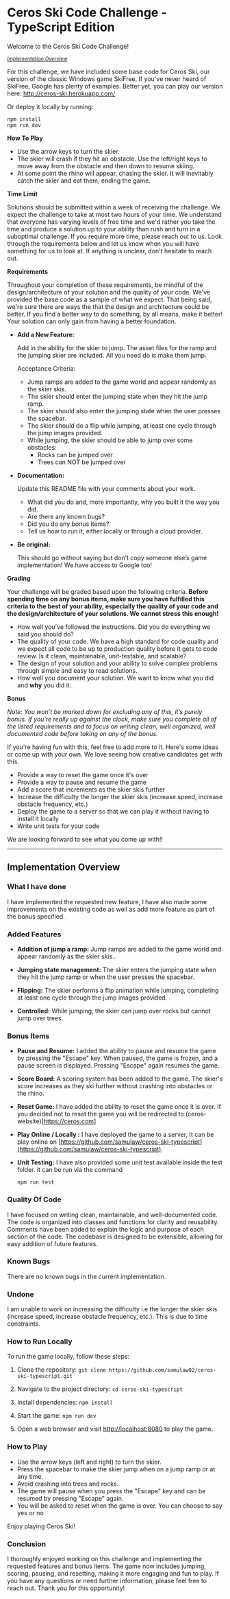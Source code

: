# Ceros Ski Code Challenge - TypeScript Edition

Welcome to the Ceros Ski Code Challenge!

<small>_[Implementation Overview](#implementation-overview)_</small>

For this challenge, we have included some base code for Ceros Ski, our version of the classic Windows game SkiFree. If
you've never heard of SkiFree, Google has plenty of examples. Better yet, you can play our version here:
http://ceros-ski.herokuapp.com/

Or deploy it locally by running:

```
npm install
npm run dev
```

**How To Play**

-   Use the arrow keys to turn the skier.
-   The skier will crash if they hit an obstacle. Use the left/right keys to move away from the obstacle and then down
    to resume skiing.
-   At some point the rhino will appear, chasing the skier. It will inevitably catch the skier and eat them, ending the
    game.

**Time Limit**

Solutions should be submitted within a week of receiving the challenge. We expect the challenge to take at most two
hours of your time. We understand that everyone has varying levels of free time and we'd rather you take the time and
produce a solution up to your ability than rush and turn in a suboptimal challenge. If you require more time, please
reach out to us. Look through the requirements below and let us know when you will have something for us to look at.
If anything is unclear, don't hesitate to reach out.

**Requirements**

Throughout your completion of these requirements, be mindful of the design/architecture of your solution and the
quality of your code. We've provided the base code as a sample of what we expect. That being said, we're sure there are
ways the that the design and architecture could be better. If you find a better way to do something, by all means, make
it better! Your solution can only gain from having a better foundation.

-   **Add a New Feature:**

    Add in the ability for the skier to jump. The asset files for the ramp and the jumping skier are included. All you
    need do is make them jump.

    Acceptance Criteria:

    -   Jump ramps are added to the game world and appear randomly as the skier skis.
    -   The skier should enter the jumping state when they hit the jump ramp.
    -   The skier should also enter the jumping state when the user presses the spacebar.
    -   The skier should do a flip while jumping, at least one cycle through the jump images provided.
    -   While jumping, the skier should be able to jump over some obstacles:
        -   Rocks can be jumped over
        -   Trees can NOT be jumped over

-   **Documentation:**

    Update this README file with your comments about your work.

    -   What did you do and, more importantly, why you built it the way you did.
    -   Are there any known bugs?
    -   Did you do any bonus items?
    -   Tell us how to run it, either locally or through a cloud provider.

-   **Be original:**

    This should go without saying but don’t copy someone else’s game implementation! We have access to Google too!

**Grading**

Your challenge will be graded based upon the following criteria. **Before spending time on any bonus items, make sure
you have fulfilled this criteria to the best of your ability, especially the quality of your code and the
design/architecture of your solutions. We cannot stress this enough!**

-   How well you've followed the instructions. Did you do everything we said you should do?
-   The quality of your code. We have a high standard for code quality and we expect all code to be up to production
    quality before it gets to code review. Is it clean, maintainable, unit-testable, and scalable?
-   The design of your solution and your ability to solve complex problems through simple and easy to read solutions.
-   How well you document your solution. We want to know what you did and **why** you did it.

**Bonus**

_Note: You won’t be marked down for excluding any of this, it’s purely bonus. If you’re really up against the clock,
make sure you complete all of the listed requirements and to focus on writing clean, well organized, well documented
code before taking on any of the bonus._

If you're having fun with this, feel free to add more to it. Here's some ideas or come up with your own. We love seeing
how creative candidates get with this.

-   Provide a way to reset the game once it's over
-   Provide a way to pause and resume the game
-   Add a score that increments as the skier skis further
-   Increase the difficulty the longer the skier skis (increase speed, increase obstacle frequency, etc.)
-   Deploy the game to a server so that we can play it without having to install it locally
-   Write unit tests for your code

We are looking forward to see what you come up with!!

---

## Implementation Overview

### What I have done

I have implemented the requested new feature, I have also made some improvements on the existing code as well as add more feature as part of the bonus specified.


### Added Features


* **Addition of jump a ramp:** Jump ramps are added to the game world and appear randomly as the skier skis.. 

* **Jumping state management:** The skier enters the jumping state when they hit the jump ramp or when the user presses the spacebar.

* **Flipping:** The skier performs a flip animation while jumping, completing at least one cycle through the jump images provided.

* **Controlled:** While jumping, the skier can jump over rocks but cannot jump over trees.


### Bonus Items

* **Pause and Resume:** I added the ability to pause and resume the game by pressing the "Escape" key. When paused, the game is frozen, and a pause screen is displayed. Pressing "Escape" again resumes the game.

* **Score Board:** A scoring system has been added to the game. The skier's score increases as they ski further without crashing into obstacles or the rhino.

* **Reset Game:** I have added the ability to reset the game once it is over. If you decided not to reset the game you will be redirected to (ceros-website)[https://ceros.com]

* **Play Online / Locally :** I have deployed the game to a server, It can be play online on [https://github.com/samulaw/ceros-ski-typescript](https://github.com/samulaw/ceros-ski-typescript).

* **Unit Testing:** I have also provided some unit test available inside the test folder. it can be run via the command <pre>`npm run test`</pre>


### Quality Of Code

I have focused on writing clean, maintainable, and well-documented code. The code is organized into classes and functions for clarity and reusability. Comments have been added to explain the logic and purpose of each section of the code. The codebase is designed to be extensible, allowing for easy addition of future features.

### Known Bugs

There are no known bugs in the current implementation.


### Undone 
I am unable to work on increasing the difficulty i.e the longer the skier skis (increase speed, increase obstacle frequency, etc.). This is due to time constraints. 



### How to Run Locally

To run the game locally, follow these steps:

1. Clone the repository: `git clone https://github.com/samulaw02/ceros-ski-typescript.git`

1. Navigate to the project directory: `cd ceros-ski-typescript`

1. Install dependencies: `npm install`

1. Start the game: `npm run dev`

1. Open a web browser and visit [http://localhost:8080](http://localhost:8080) to play the game.


### How to Play
* Use the arrow keys (left and right) to turn the skier.
* Press the spacebar to make the skier jump when on a jump ramp or at any time.
* Avoid crashing into trees and rocks.
* The game will pause when you press the "Escape" key and can be resumed by pressing "Escape" again.
* You will be asked to reset when the game is over. You can choose to say yes or no

Enjoy playing Ceros Ski!

### Conclusion
I thoroughly enjoyed working on this challenge and implementing the requested features and bonus items. The game now includes jumping, scoring, pausing, and resetting, making it more engaging and fun to play. If you have any questions or need further information, please feel free to reach out. Thank you for this opportunity!










